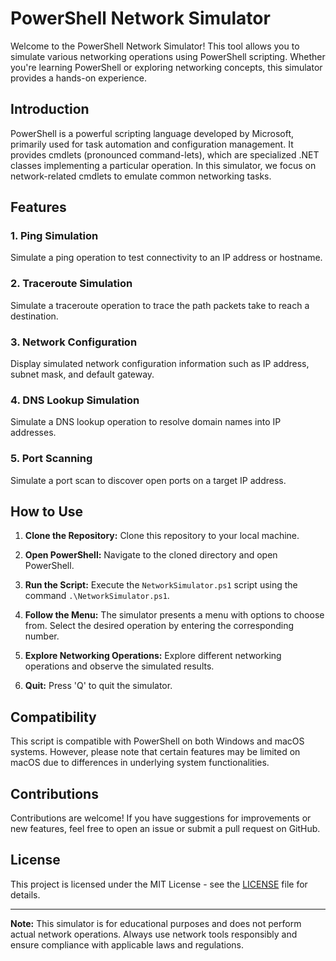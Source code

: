 # PowerShell Network Simulator

Welcome to the PowerShell Network Simulator! This tool allows you to simulate various networking operations using PowerShell scripting. Whether you're learning PowerShell or exploring networking concepts, this simulator provides a hands-on experience.

## Introduction

PowerShell is a powerful scripting language developed by Microsoft, primarily used for task automation and configuration management. It provides cmdlets (pronounced command-lets), which are specialized .NET classes implementing a particular operation. In this simulator, we focus on network-related cmdlets to emulate common networking tasks.

## Features

### 1. Ping Simulation
Simulate a ping operation to test connectivity to an IP address or hostname.

### 2. Traceroute Simulation
Simulate a traceroute operation to trace the path packets take to reach a destination.

### 3. Network Configuration
Display simulated network configuration information such as IP address, subnet mask, and default gateway.

### 4. DNS Lookup Simulation
Simulate a DNS lookup operation to resolve domain names into IP addresses.

### 5. Port Scanning
Simulate a port scan to discover open ports on a target IP address.

## How to Use

1. **Clone the Repository:** Clone this repository to your local machine.

2. **Open PowerShell:** Navigate to the cloned directory and open PowerShell.

3. **Run the Script:** Execute the `NetworkSimulator.ps1` script using the command `.\NetworkSimulator.ps1`.

4. **Follow the Menu:** The simulator presents a menu with options to choose from. Select the desired operation by entering the corresponding number.

5. **Explore Networking Operations:** Explore different networking operations and observe the simulated results.

6. **Quit:** Press 'Q' to quit the simulator.

## Compatibility

This script is compatible with PowerShell on both Windows and macOS systems. However, please note that certain features may be limited on macOS due to differences in underlying system functionalities.

## Contributions

Contributions are welcome! If you have suggestions for improvements or new features, feel free to open an issue or submit a pull request on GitHub.

## License

This project is licensed under the MIT License - see the [LICENSE](LICENSE) file for details.

---

**Note:** This simulator is for educational purposes and does not perform actual network operations. Always use network tools responsibly and ensure compliance with applicable laws and regulations.
